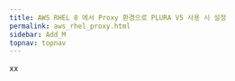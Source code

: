 ```yaml
---
title: AWS RHEL 8 에서 Proxy 환경으로 PLURA V5 사용 시 설정
permalink: aws_rhel_proxy.html
sidebar: Add_M
topnav: topnav
---
```


xx